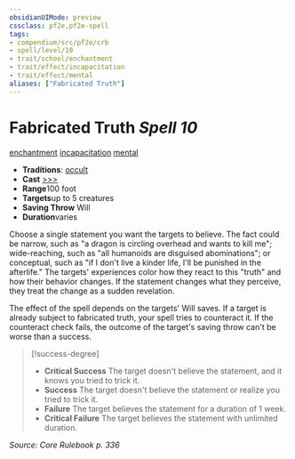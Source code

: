 ```yaml
---
obsidianUIMode: preview
cssclass: pf2e,pf2e-spell
tags:
- compendium/src/pf2e/crb
- spell/level/10
- trait/school/enchantment
- trait/effect/incapacitation
- trait/effect/mental
aliases: ["Fabricated Truth"]
---
```

# Fabricated Truth *Spell 10*   
[enchantment](enchantment.md)  [incapacitation](incapacitation.md)  [mental](mental.md)  

- **Traditions**: [occult](occult.md)
- **Cast** [>>>](chapter-9-playing-the-game.md#Actions "Three-Action") 
- **Range**100 foot
- **Targets**up to 5 creatures
- **Saving Throw** Will
- **Duration**varies

Choose a single statement you want the targets to believe. The fact could be narrow, such as "a dragon is circling overhead and wants to kill me"; wide-reaching, such as "all humanoids are disguised abominations"; or conceptual, such as "if I don't live a kinder life, I'll be punished in the afterlife." The targets' experiences color how they react to this "truth" and how their behavior changes. If the statement changes what they perceive, they treat the change as a sudden revelation.

The effect of the spell depends on the targets' Will saves. If a target is already subject to fabricated truth, your spell tries to counteract it. If the counteract check fails, the outcome of the target's saving throw can't be worse than a success.

> [!success-degree] 
> - **Critical Success** The target doesn't believe the statement, and it knows you tried to trick it.
> - **Success** The target doesn't believe the statement or realize you tried to trick it.
> - **Failure** The target believes the statement for a duration of 1 week.
> - **Critical Failure** The target believes the statement with unlimited duration.

*Source: Core Rulebook p. 336*